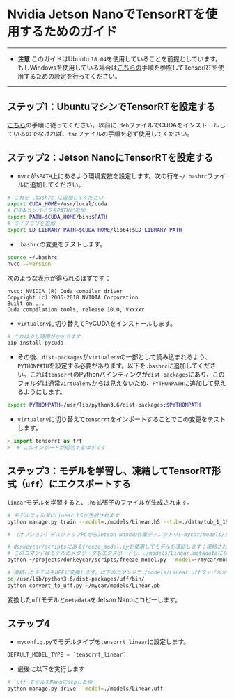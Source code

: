 # Nvidia Jetson NanoでTensorRTを使用するためのガイド

----

* **注意** このガイドはUbuntu `18.04`を使用していることを前提としています。もしWindowsを使用している場合は[こちらの](https://docs.nvidia.com/deeplearning/sdk/tensorrt-install-guide/index.html)手順を参照してTensorRTを使用するための設定を行ってください。

----

## ステップ1：UbuntuマシンでTensorRTを設定する

[こちら](https://docs.nvidia.com/deeplearning/sdk/tensorrt-install-guide/index.html#installing-tar)の手順に従ってください。以前に`.deb`ファイルでCUDAをインストールしているのでなければ、`tar`ファイルの手順を必ず使用してください。

## ステップ2：Jetson NanoにTensorRTを設定する

* `nvcc`が`$PATH`上にあるよう環境変数を設定します。次の行を`~/.bashrc`ファイルに追加してください。

```bash
# これを .bashrc に追加してください
export CUDA_HOME=/usr/local/cuda
# CUDAコンパイラをPATHに追加
export PATH=$CUDA_HOME/bin:$PATH
# ライブラリを追加
export LD_LIBRARY_PATH=$CUDA_HOME/lib64:$LD_LIBRARY_PATH
```

* `.bashrc`の変更をテストします。

```bash
source ~/.bashrc
nvcc --version
```

次のような表示が得られるはずです：

```text
nvcc: NVIDIA (R) Cuda compiler driver
Copyright (c) 2005-2018 NVIDIA Corporation
Built on ...
Cuda compilation tools, release 10.0, Vxxxxx
```

* `virtualenv`に切り替えてPyCUDAをインストールします。

```bash
# これは少し時間がかかります
pip install pycuda
```

* その後、`dist-packages`が`virtualenv`の一部として読み込まれるよう、`PYTHONPATH`を設定する必要があります。以下を`.bashrc`に追加してください。これは`tensorrt`のPythonバインディングが`dist-packages`にあり、このフォルダは通常`virtualenv`からは見えないため、`PYTHONPATH`に追加して見えるようにします。

```bash
export PYTHONPATH=/usr/lib/python3.6/dist-packages:$PYTHONPATH
```

* `virtualenv`に切り替えて`tensorrt`をインポートすることでこの変更をテストします。

```python
> import tensorrt as trt
>  # このインポートが成功するはずです
```

## ステップ3：モデルを学習し、凍結してTensorRT形式（`uff`）にエクスポートする

`linear`モデルを学習すると、`.h5`拡張子のファイルが生成されます。

```bash
# モデルフォルダにLinear.h5が生成されます
python manage.py train --model=./models/Linear.h5 --tub=./data/tub_1_19-06-29,...

# （オプション）デスクトップPCからJetson Nanoの作業ディレクトリ(~mycar/models/)に'./models/Linear.h5'をコピーします

# donkeycar/scriptsにあるfreeze_model.pyを使用してモデルを凍結します；凍結されたモデルはプロトコルバッファとして保存されます。
# このコマンドはモデルのメタデータもエクスポートし、./models/Linear.metadataに保存します
python ~/projects/donkeycar/scripts/freeze_model.py --model=~/mycar/models/Linear.h5 --output=~/mycar/models/Linear.pb

# 凍結したモデルをUFFに変換します。以下のコマンドで./models/Linear.uffファイルが作成されます
cd /usr/lib/python3.6/dist-packages/uff/bin/
python convert_to_uff.py ~/mycar/models/Linear.pb
```

変換した`uff`モデルと`metadata`をJetson Nanoにコピーします。

## ステップ4

* `myconfig.py`でモデルタイプを`tensorrt_linear`に設定します。

```python
DEFAULT_MODEL_TYPE = `tensorrt_linear`
```

* 最後に以下を実行します

```bash
# `uff`モデルをNanoにscpした後
python manage.py drive --model=./models/Linear.uff
```
